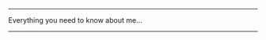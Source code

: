 ***********************************************************************************************************

Everything you need to know about me...

***********************************************************************************************************
